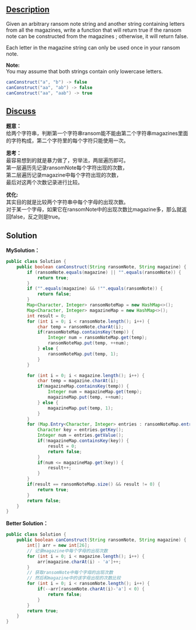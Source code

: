 ## [Description](https://leetcode.com/problems/ransom-note/#/description)
Given an arbitrary ransom note string and another string containing letters from all the magazines, write a function that will return true if the ransom note can be constructed from the magazines ; otherwise, it will return false.

Each letter in the magazine string can only be used once in your ransom note.

**Note:**  
You may assume that both strings contain only lowercase letters.
```java
canConstruct("a", "b") -> false
canConstruct("aa", "ab") -> false
canConstruct("aa", "aab") -> true
```

## [Discuss](https://discuss.leetcode.com/category/503/ransom-note)
**题意：**   
给两个字符串，判断第一个字符串ransom能不能由第二个字符串magazines里面的字符构成，第二个字符里的每个字符只能使用一次。

**思考：**    
最容易想到的就是暴力做了，穷举法，两层遍历即可。  
第一层遍历先记录ransomNote每个字符出现的次数，  
第二层遍历记录magazine中每个字符出现的次数，  
最后对这两个次数记录进行比较。   

**优化:**   
其实目的就是比较两个字符串中每个字母的出现次数。     
对于某一个字母，如果它在ransomNote中的出现次数比magazine多，那么就返回false，反之则是true。

## Solution
**MySolution：**   
```java
public class Solution {
    public boolean canConstruct(String ransomNote, String magazine) {
        if (ransomNote.equals(magazine) || "".equals(ransomNote)) {
            return true;
        }
        if ("".equals(magazine) && !"".equals(ransomNote)) {
            return false;
        }
        Map<Character, Integer> ransomNoteMap = new HashMap<>();
        Map<Character, Integer> magazineMap = new HashMap<>();
        int result = 0;
        for (int i = 0; i < ransomNote.length(); i++) {
            char temp = ransomNote.charAt(i);
            if(ransomNoteMap.containsKey(temp)) {
                Integer num = ransomNoteMap.get(temp);
                ransomNoteMap.put(temp, ++num);
            } else {
                ransomNoteMap.put(temp, 1);
            }
        }

        for (int i = 0; i < magazine.length(); i++) {
            char temp = magazine.charAt(i);
            if(magazineMap.containsKey(temp)) {
                Integer num = magazineMap.get(temp);
                magazineMap.put(temp, ++num);
            } else {
                magazineMap.put(temp, 1);
            }
        }
        for (Map.Entry<Character, Integer> entries : ransomNoteMap.entrySet()) {
            Character key = entries.getKey();
            Integer num = entries.getValue();
            if(!magazineMap.containsKey(key)) {
                result = 0;
                return false;
            }
            if(num <= magazineMap.get(key)) {
                result++;
            }
        }
        if(result == ransomNoteMap.size() && result != 0) {
            return true;
        }
        return false;
    }
}
```

**Better Solution：**  
```java
public class Solution {
    public boolean canConstruct(String ransomNote, String magazine) {
        int[] arr = new int[26];
        // 记录magazine中每个字母的出现次数
        for (int i = 0; i < magazine.length(); i++) {
            arr[magazine.charAt(i) - 'a']++;
        }
        // 获取ransomNote中每个字母的出现次数
        // 然后和magazine中的该字母出现的次数比较
        for (int i = 0; i < ransomNote.length(); i++) {
            if(--arr[ransomNote.charAt(i)-'a'] < 0) {
                return false;
            }
        }
        return true;
    }
}
```
